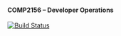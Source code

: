 #### COMP2156 – Developer Operations

[![Build Status](https://app.travis-ci.com/MaronMori/COMP2156.svg?branch=main)](https://app.travis-ci.com/MaronMori/COMP2156)